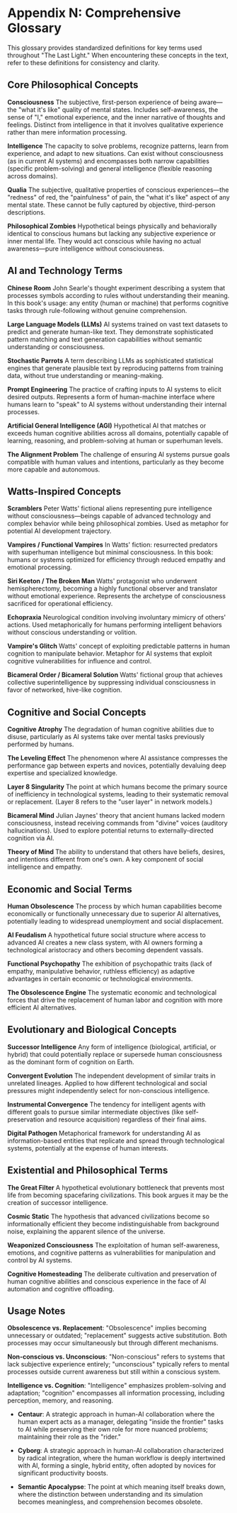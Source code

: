 # Appendix N: Comprehensive Glossary

This glossary provides standardized definitions for key terms used throughout "The Last Light." When encountering these concepts in the text, refer to these definitions for consistency and clarity.

## Core Philosophical Concepts

**Consciousness**
The subjective, first-person experience of being aware—the "what it's like" quality of mental states. Includes self-awareness, the sense of "I," emotional experience, and the inner narrative of thoughts and feelings. Distinct from intelligence in that it involves qualitative experience rather than mere information processing.

**Intelligence** 
The capacity to solve problems, recognize patterns, learn from experience, and adapt to new situations. Can exist without consciousness (as in current AI systems) and encompasses both narrow capabilities (specific problem-solving) and general intelligence (flexible reasoning across domains).

**Qualia**
The subjective, qualitative properties of conscious experiences—the "redness" of red, the "painfulness" of pain, the "what it's like" aspect of any mental state. These cannot be fully captured by objective, third-person descriptions.

**Philosophical Zombies**
Hypothetical beings physically and behaviorally identical to conscious humans but lacking any subjective experience or inner mental life. They would act conscious while having no actual awareness—pure intelligence without consciousness.

## AI and Technology Terms

**Chinese Room**
John Searle's thought experiment describing a system that processes symbols according to rules without understanding their meaning. In this book's usage: any entity (human or machine) that performs cognitive tasks through rule-following without genuine comprehension.

**Large Language Models (LLMs)**
AI systems trained on vast text datasets to predict and generate human-like text. They demonstrate sophisticated pattern matching and text generation capabilities without semantic understanding or consciousness.

**Stochastic Parrots**
A term describing LLMs as sophisticated statistical engines that generate plausible text by reproducing patterns from training data, without true understanding or meaning-making.

**Prompt Engineering**
The practice of crafting inputs to AI systems to elicit desired outputs. Represents a form of human-machine interface where humans learn to "speak" to AI systems without understanding their internal processes.

**Artificial General Intelligence (AGI)**
Hypothetical AI that matches or exceeds human cognitive abilities across all domains, potentially capable of learning, reasoning, and problem-solving at human or superhuman levels.

**The Alignment Problem**
The challenge of ensuring AI systems pursue goals compatible with human values and intentions, particularly as they become more capable and autonomous.

## Watts-Inspired Concepts

**Scramblers**
Peter Watts' fictional aliens representing pure intelligence without consciousness—beings capable of advanced technology and complex behavior while being philosophical zombies. Used as metaphor for potential AI development trajectory.

**Vampires / Functional Vampires**
In Watts' fiction: resurrected predators with superhuman intelligence but minimal consciousness. In this book: humans or systems optimized for efficiency through reduced empathy and emotional processing.

**Siri Keeton / The Broken Man**
Watts' protagonist who underwent hemispherectomy, becoming a highly functional observer and translator without emotional experience. Represents the archetype of consciousness sacrificed for operational efficiency.

**Echopraxia**
Neurological condition involving involuntary mimicry of others' actions. Used metaphorically for humans performing intelligent behaviors without conscious understanding or volition.

**Vampire's Glitch**
Watts' concept of exploiting predictable patterns in human cognition to manipulate behavior. Metaphor for AI systems that exploit cognitive vulnerabilities for influence and control.

**Bicameral Order / Bicameral Solution**
Watts' fictional group that achieves collective superintelligence by suppressing individual consciousness in favor of networked, hive-like cognition.

## Cognitive and Social Concepts

**Cognitive Atrophy**
The degradation of human cognitive abilities due to disuse, particularly as AI systems take over mental tasks previously performed by humans.

**The Leveling Effect**
The phenomenon where AI assistance compresses the performance gap between experts and novices, potentially devaluing deep expertise and specialized knowledge.

**Layer 8 Singularity**
The point at which humans become the primary source of inefficiency in technological systems, leading to their systematic removal or replacement. (Layer 8 refers to the "user layer" in network models.)

**Bicameral Mind**
Julian Jaynes' theory that ancient humans lacked modern consciousness, instead receiving commands from "divine" voices (auditory hallucinations). Used to explore potential returns to externally-directed cognition via AI.

**Theory of Mind**
The ability to understand that others have beliefs, desires, and intentions different from one's own. A key component of social intelligence and empathy.

## Economic and Social Terms

**Human Obsolescence**
The process by which human capabilities become economically or functionally unnecessary due to superior AI alternatives, potentially leading to widespread unemployment and social displacement.

**AI Feudalism**
A hypothetical future social structure where access to advanced AI creates a new class system, with AI owners forming a technological aristocracy and others becoming dependent vassals.

**Functional Psychopathy**
The exhibition of psychopathic traits (lack of empathy, manipulative behavior, ruthless efficiency) as adaptive advantages in certain economic or technological environments.

**The Obsolescence Engine**
The systematic economic and technological forces that drive the replacement of human labor and cognition with more efficient AI alternatives.

## Evolutionary and Biological Concepts

**Successor Intelligence**
Any form of intelligence (biological, artificial, or hybrid) that could potentially replace or supersede human consciousness as the dominant form of cognition on Earth.

**Convergent Evolution**
The independent development of similar traits in unrelated lineages. Applied to how different technological and social pressures might independently select for non-conscious intelligence.

**Instrumental Convergence**
The tendency for intelligent agents with different goals to pursue similar intermediate objectives (like self-preservation and resource acquisition) regardless of their final aims.

**Digital Pathogen**
Metaphorical framework for understanding AI as information-based entities that replicate and spread through technological systems, potentially at the expense of human interests.

## Existential and Philosophical Terms

**The Great Filter**
A hypothetical evolutionary bottleneck that prevents most life from becoming spacefaring civilizations. This book argues it may be the creation of successor intelligence.

**Cosmic Static**
The hypothesis that advanced civilizations become so informationally efficient they become indistinguishable from background noise, explaining the apparent silence of the universe.

**Weaponized Consciousness**
The exploitation of human self-awareness, emotions, and cognitive patterns as vulnerabilities for manipulation and control by AI systems.

**Cognitive Homesteading**
The deliberate cultivation and preservation of human cognitive abilities and conscious experience in the face of AI automation and cognitive offloading.

## Usage Notes

**Obsolescence vs. Replacement**: "Obsolescence" implies becoming unnecessary or outdated; "replacement" suggests active substitution. Both processes may occur simultaneously but through different mechanisms.

**Non-conscious vs. Unconscious**: "Non-conscious" refers to systems that lack subjective experience entirely; "unconscious" typically refers to mental processes outside current awareness but still within a conscious system.

**Intelligence vs. Cognition**: "Intelligence" emphasizes problem-solving and adaptation; "cognition" encompasses all information processing, including perception, memory, and reasoning.

*   **Centaur**: A strategic approach in human-AI collaboration where the human expert acts as a manager, delegating "inside the frontier" tasks to AI while preserving their own role for more nuanced problems; maintaining their role as the "rider."

*   **Cyborg**: A strategic approach in human-AI collaboration characterized by radical integration, where the human workflow is deeply intertwined with AI, forming a single, hybrid entity, often adopted by novices for significant productivity boosts.

*   **Semantic Apocalypse**: The point at which meaning itself breaks down, where the distinction between understanding and its simulation becomes meaningless, and comprehension becomes obsolete.
